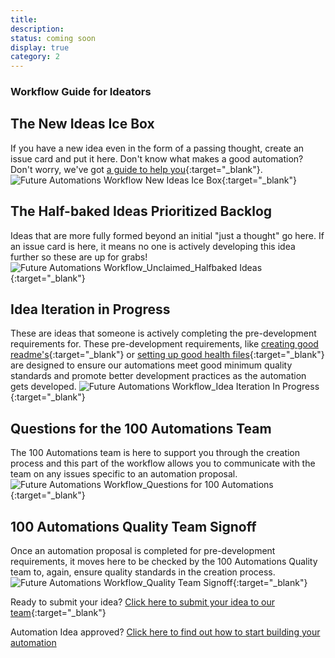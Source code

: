 ```yaml
---
title:
description:
status: coming soon
display: true
category: 2
---
```


### Workflow Guide for Ideators

## The New Ideas Ice Box
If you have a new idea even in the form of a passing thought, create an issue card and put it here. Don't know what makes a good automation? Don't worry, we've got [a guide to help you](https://github.com/100Automations/Website/blob/master/_guides/self-evaluating-new-automation-idea.md){:target="_blank"}.
![Future Automations Workflow New Ideas Ice Box](https://user-images.githubusercontent.com/61798667/106541571-46478700-64d0-11eb-80a6-049c6137d0ff.jpg){:target="_blank"}
## The Half-baked Ideas Prioritized Backlog
Ideas that are more fully formed beyond an initial "just a thought" go here.  If an issue card is here, it means no one is actively developing this idea further so these are up for grabs!
![Future Automations Workflow_Unclaimed_Halfbaked Ideas](https://user-images.githubusercontent.com/61798667/106541592-4fd0ef00-64d0-11eb-9885-187198e50e5a.jpg){:target="_blank"}
## Idea Iteration in Progress
These are ideas that someone is actively completing the pre-development requirements for. These pre-development requirements, like [creating good readme's](https://github.com/100Automations/Website/blob/master/_guides/creating-good-readmes-for-automations.md){:target="_blank"} or [setting up good health files](https://github.com/100Automations/Website/blob/master/_guides/community-support-for-automations.md){:target="_blank"} are designed to ensure our automations meet good minimum quality standards and promote better development practices as the automation gets developed.
![Future Automations Workflow_Idea Iteration In Progress](https://user-images.githubusercontent.com/61798667/106541659-67a87300-64d0-11eb-8b91-ed479c151c7b.jpg){:target="_blank"}
## Questions for the 100 Automations Team
The 100 Automations team is here to support you through the creation process and this part of the workflow allows you to communicate with the team on any issues specific to an automation proposal.
![Future Automations Workflow_Questions for 100 Automations](https://user-images.githubusercontent.com/61798667/106541704-77c05280-64d0-11eb-812f-1970c6f8bf46.jpg){:target="_blank"}
## 100 Automations Quality Team Signoff
Once an automation proposal is completed for pre-development requirements, it moves here to be checked by the 100 Automations Quality team to, again, ensure quality standards in the creation process.
![Future Automations Workflow_Quality Team Signoff](https://user-images.githubusercontent.com/61798667/106545650-d210e180-64d7-11eb-9abd-fe8de10de630.jpg){:target="_blank"}

Ready to submit your idea? [Click here to submit your idea to our team](https://github.com/100Automations/futureautomations/issues/new?assignees=&labels=documentation%2C+review&template=-automation-proposal.md&title=%5BAutomation+Name%5D+Proposal){:target="_blank"}

Automation Idea approved? [Click here to find out how to start building your automation](Builders-Guide)
